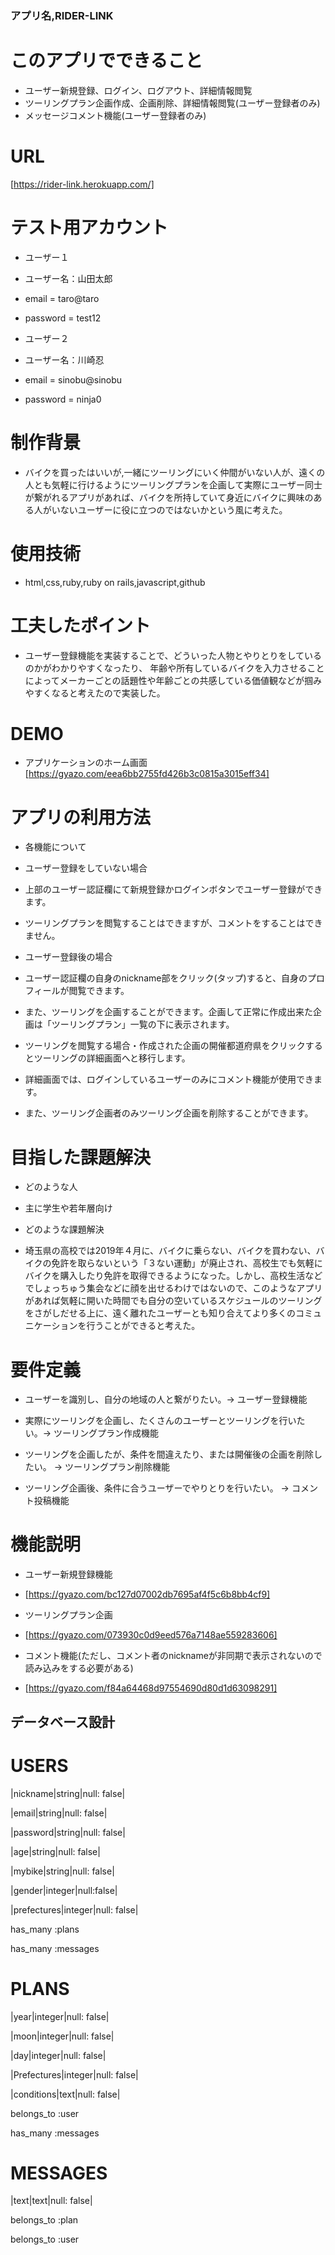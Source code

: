 ### アプリ名,RIDER-LINK

# このアプリでできること

* ユーザー新規登録、ログイン、ログアウト、詳細情報閲覧
* ツーリングプラン企画作成、企画削除、詳細情報閲覧(ユーザー登録者のみ)
* メッセージコメント機能(ユーザー登録者のみ)

# URL
[https://rider-link.herokuapp.com/]

# テスト用アカウント

* ユーザー１
* ユーザー名：山田太郎
* email = taro@taro
* password = test12

* ユーザー２
* ユーザー名：川崎忍
* email = sinobu@sinobu
* password = ninja0

# 制作背景

* バイクを買ったはいいが,一緒にツーリングにいく仲間がいない人が、遠くの人とも気軽に行けるようにツーリングプランを企画して実際にユーザー同士が繋がれるアプリがあれば、バイクを所持していて身近にバイクに興味のある人がいないユーザーに役に立つのではないかという風に考えた。

# 使用技術

* html,css,ruby,ruby on rails,javascript,github

# 工夫したポイント

* ユーザー登録機能を実装することで、どういった人物とやりとりをしているのかがわかりやすくなったり、
年齢や所有しているバイクを入力させることによってメーカーごとの話題性や年齢ごとの共感している価値観などが掴みやすくなると考えたので実装した。

# DEMO

* アプリケーションのホーム画面
[https://gyazo.com/eea6bb2755fd426b3c0815a3015eff34]

# アプリの利用方法

* 各機能について
* ユーザー登録をしていない場合
* 上部のユーザー認証欄にて新規登録かログインボタンでユーザー登録ができます。
* ツーリングプランを閲覧することはできますが、コメントをすることはできません。

* ユーザー登録後の場合
* ユーザー認証欄の自身のnickname部をクリック(タップ)すると、自身のプロフィールが閲覧できます。
* また、ツーリングを企画することができます。企画して正常に作成出来た企画は「ツーリングプラン」一覧の下に表示されます。

* ツーリングを閲覧する場合・作成された企画の開催都道府県をクリックするとツーリングの詳細画面へと移行します。
* 詳細画面では、ログインしているユーザーのみにコメント機能が使用できます。
* また、ツーリング企画者のみツーリング企画を削除することができます。

# 目指した課題解決

* どのような人
* 主に学生や若年層向け

* どのような課題解決
* 埼玉県の高校では2019年４月に、バイクに乗らない、バイクを買わない、バイクの免許を取らないという「３ない運動」が廃止され、高校生でも気軽にバイクを購入したり免許を取得できるようになった。しかし、高校生活などでしょっちゅう集会などに顔を出せるわけではないので、このようなアプリがあれば気軽に開いた時間でも自分の空いているスケジュールのツーリングをさがしだせる上に、遠く離れたユーザーとも知り合えてより多くのコミュニケーションを行うことができると考えた。

# 要件定義

* ユーザーを識別し、自分の地域の人と繋がりたい。-> ユーザー登録機能

* 実際にツーリングを企画し、たくさんのユーザーとツーリングを行いたい。-> ツーリングプラン作成機能

* ツーリングを企画したが、条件を間違えたり、または開催後の企画を削除したい。 -> ツーリングプラン削除機能

* ツーリング企画後、条件に合うユーザーでやりとりを行いたい。 -> コメント投稿機能

# 機能説明
* ユーザー新規登録機能
* [https://gyazo.com/bc127d07002db7695af4f5c6b8bb4cf9]

* ツーリングプラン企画
* [https://gyazo.com/073930c0d9eed576a7148ae559283606]

* コメント機能(ただし、コメント者のnicknameが非同期で表示されないので読み込みをする必要がある)
* [https://gyazo.com/f84a64468d97554690d80d1d63098291]

## データベース設計

# USERS

|nickname|string|null: false|

|email|string|null: false|

|password|string|null: false|

|age|string|null: false|

|mybike|string|null: false|

|gender|integer|null:false|

|prefectures|integer|null: false|

has_many :plans

has_many :messages

# PLANS

|year|integer|null: false|

|moon|integer|null: false|

|day|integer|null: false|

|Prefectures|integer|null: false|

|conditions|text|null: false|

belongs_to :user

has_many :messages

# MESSAGES

|text|text|null: false|

belongs_to :plan

belongs_to :user








